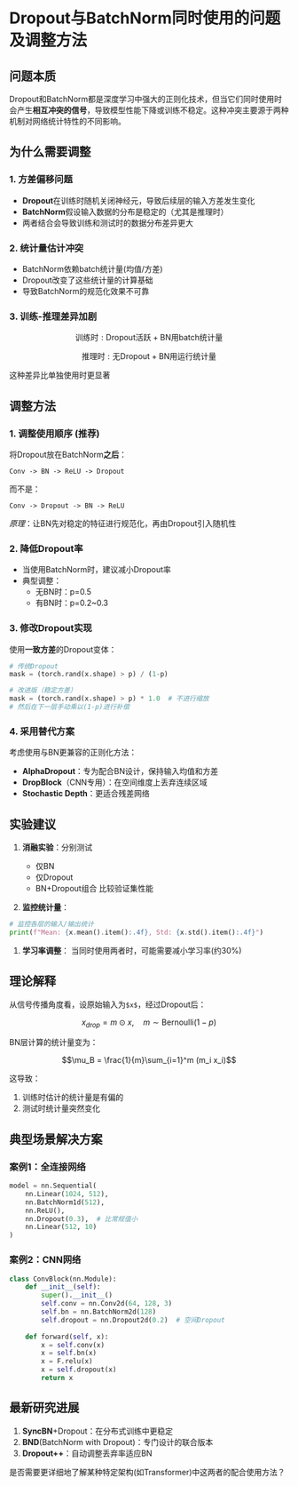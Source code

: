 # Dropout与BatchNorm同时使用的问题及调整方法

## 问题本质

Dropout和BatchNorm都是深度学习中强大的正则化技术，但当它们同时使用时会产生**相互冲突的信号**，导致模型性能下降或训练不稳定。这种冲突主要源于两种机制对网络统计特性的不同影响。

## 为什么需要调整

### 1. 方差偏移问题

*   **Dropout**在训练时随机关闭神经元，导致后续层的输入方差发生变化
*   **BatchNorm**假设输入数据的分布是稳定的（尤其是推理时）
*   两者结合会导致训练和测试时的数据分布差异更大

### 2. 统计量估计冲突

*   BatchNorm依赖batch统计量(均值/方差)
*   Dropout改变了这些统计量的计算基础
*   导致BatchNorm的规范化效果不可靠

### 3. 训练-推理差异加剧

```math
\text{训练时}: \text{Dropout活跃} + \text{BN用batch统计量}
```

```math
\text{推理时}: \text{无Dropout} + \text{BN用运行统计量}
```

这种差异比单独使用时更显著

## 调整方法

### 1. 调整使用顺序 (推荐)

将Dropout放在BatchNorm**之后**：

    Conv -> BN -> ReLU -> Dropout

而不是：

    Conv -> Dropout -> BN -> ReLU

*原理*：让BN先对稳定的特征进行规范化，再由Dropout引入随机性

### 2. 降低Dropout率

*   当使用BatchNorm时，建议减小Dropout率
*   典型调整：
    *   无BN时：p=0.5
    *   有BN时：p=0.2\~0.3

### 3. 修改Dropout实现

使用**一致方差**的Dropout变体：

```python
# 传统Dropout
mask = (torch.rand(x.shape) > p) / (1-p)

# 改进版（稳定方差）
mask = (torch.rand(x.shape) > p) * 1.0  # 不进行缩放
# 然后在下一层手动乘以(1-p)进行补偿
```

### 4. 采用替代方案

考虑使用与BN更兼容的正则化方法：

*   **AlphaDropout**：专为配合BN设计，保持输入均值和方差
*   **DropBlock**（CNN专用）：在空间维度上丢弃连续区域
*   **Stochastic Depth**：更适合残差网络

## 实验建议

1.  **消融实验**：分别测试
    *   仅BN
    *   仅Dropout
    *   BN+Dropout组合
        比较验证集性能

2.  **监控统计量**：

```python
# 监控各层的输入/输出统计
print(f"Mean: {x.mean().item():.4f}, Std: {x.std().item():.4f}")
```

1.  **学习率调整**：
    当同时使用两者时，可能需要减小学习率(约30%)

## 理论解释

从信号传播角度看，设原始输入为`$x$`，经过Dropout后：

```math
x_{drop} = m \odot x, \quad m \sim \text{Bernoulli}(1-p)
```

BN层计算的统计量变为：

```math
\mu_B = \frac{1}{m}\sum_{i=1}^m (m_i x_i)
```

这导致：

1.  训练时估计的统计量是有偏的
2.  测试时统计量突然变化

## 典型场景解决方案

### 案例1：全连接网络

```python
model = nn.Sequential(
    nn.Linear(1024, 512),
    nn.BatchNorm1d(512),
    nn.ReLU(),
    nn.Dropout(0.3),  # 比常规值小
    nn.Linear(512, 10)
)
```

### 案例2：CNN网络

```python
class ConvBlock(nn.Module):
    def __init__(self):
        super().__init__()
        self.conv = nn.Conv2d(64, 128, 3)
        self.bn = nn.BatchNorm2d(128)
        self.dropout = nn.Dropout2d(0.2)  # 空间Dropout
    
    def forward(self, x):
        x = self.conv(x)
        x = self.bn(x)
        x = F.relu(x)
        x = self.dropout(x)
        return x
```

## 最新研究进展

1.  **SyncBN**+Dropout：在分布式训练中更稳定
2.  **BND**(BatchNorm with Dropout)：专门设计的联合版本
3.  **Dropout++**：自动调整丢弃率适应BN

是否需要更详细地了解某种特定架构(如Transformer)中这两者的配合使用方法？
